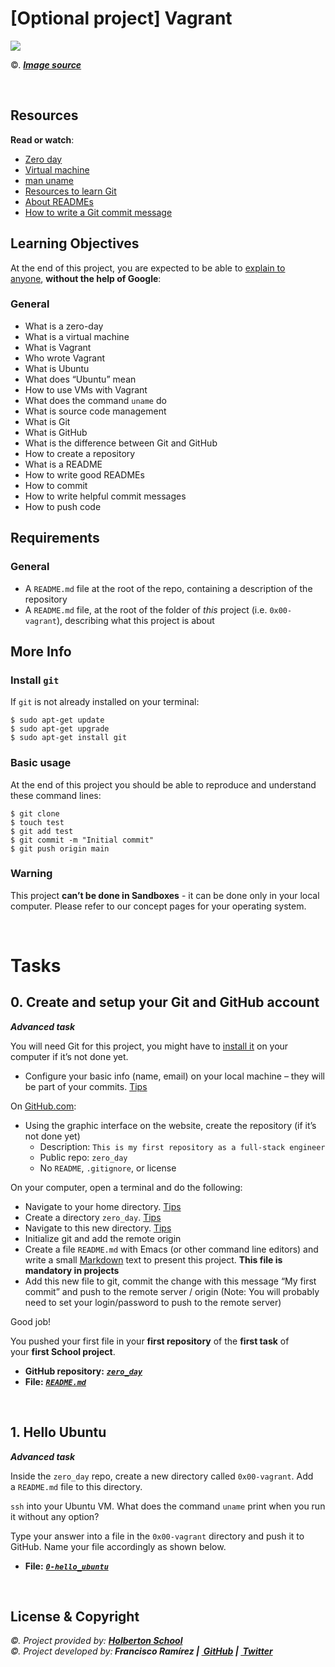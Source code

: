 <h1>[Optional project] Vagrant</h1>

<img src="https://ostechnix.com/wp-content/uploads/2020/12/Check-username-and-hostname-in-vagrant-machine.png">

<p>©. <a href="https://ostechnix.com/how-to-reset-vagrant-virtual-machine-to-original-state/" target="_blank"><i><b>Image source</a></i></b></p>
<br>
<h2>Resources</h2>
<p><strong>Read or watch</strong>:</p>
<ul>
    <li><a href="https://intranet.hbtn.io/rltoken/NcuS4-7zF9-edjbo157uQQ" target="_blank" title="Zero day">Zero day</a></li>
    <li><a href="https://intranet.hbtn.io/rltoken/v2RbeSrU14w3KTwbGYH3Fw" target="_blank" title="Virtual machine">Virtual machine</a></li>
    <li><a href="https://intranet.hbtn.io/rltoken/3AHxDiZwhZwPM_GiHox0gQ" target="_blank" title="man uname">man uname</a></li>
    <li><a href="https://intranet.hbtn.io/rltoken/i2CtlPhs4zaAbtEUdY2l3A" target="_blank" title="Resources to learn Git">Resources to learn Git</a></li>
    <li><a href="https://intranet.hbtn.io/rltoken/86HNyB59eoxAhtIahOXKGQ" target="_blank" title="About READMEs">About READMEs</a></li>
    <li><a href="https://intranet.hbtn.io/rltoken/4szBlqEXwOgr1YON9bxhPQ" target="_blank" title="How to write a Git commit message">How to write a Git commit message</a></li>
</ul>
<h2>Learning Objectives</h2>
<p>At the end of this project, you are expected to be able to&nbsp;<a href="https://intranet.hbtn.io/rltoken/9E9csOc85_TcgG0jeF8Oxw" target="_blank" title="explain to anyone">explain to anyone</a>,&nbsp;<strong>without the help of Google</strong>:</p>
<h3>General</h3>
<ul>
    <li>What is a zero-day</li>
    <li>What is a virtual machine</li>
    <li>What is Vagrant</li>
    <li>Who wrote Vagrant</li>
    <li>What is Ubuntu</li>
    <li>What does &ldquo;Ubuntu&rdquo; mean</li>
    <li>How to use VMs with Vagrant</li>
    <li>What does the command&nbsp;<code>uname</code> do</li>
    <li>What is source code management</li>
    <li>What is Git</li>
    <li>What is GitHub</li>
    <li>What is the difference between Git and GitHub</li>
    <li>How to create a repository</li>
    <li>What is a README</li>
    <li>How to write good READMEs</li>
    <li>How to commit</li>
    <li>How to write helpful commit messages</li>
    <li>How to push code</li>
</ul>
<h2>Requirements</h2>
<h3>General</h3>
<ul>
    <li>A&nbsp;<code>README.md</code> file at the root of the repo, containing a description of the repository</li>
    <li>A&nbsp;<code>README.md</code> file, at the root of the folder of&nbsp;<em>this</em> project (i.e.&nbsp;<code>0x00-vagrant</code>), describing what this project is about</li>
</ul>
<h2>More Info</h2>
<h3>Install&nbsp;<code>git</code></h3>
<p>If&nbsp;<code>git</code> is not already installed on your terminal:</p>
<pre><code>$ sudo apt-get update
$ sudo apt-get upgrade
$ sudo apt-get install git</code></pre>
<h3>Basic usage</h3>
<p>At the end of this project you should be able to reproduce and understand these command lines:</p>
<pre><code>$ git clone <repo>
$ touch test
$ git add test
$ git commit -m "Initial commit"
$ git push origin main</code></pre>
<h3>Warning</h3>
<p>This project <b>can’t be done in Sandboxes</b> - it can be done only in your local computer. Please refer to our concept pages for your operating system.</p>
<br>
<h1>Tasks</h1>
<h2>0. Create and setup your Git and GitHub account</h2>
<p><b><i>Advanced task</i></b><p>
<p>You will need Git for this project, you might have to&nbsp;<a href="https://intranet.hbtn.io/rltoken/TJrA7MIEl9LxnkGNH_ddmw" target="_blank" title="install it">install it</a> on your computer if it&rsquo;s not done yet.</p>
<ul>
    <li>Configure your basic info (name, email) on your local machine &ndash; they will be part of your commits.&nbsp;<a href="https://intranet.hbtn.io/rltoken/72jmwYpf2OeuoOn9XM3vQg" target="_blank" title="Tips">Tips</a></li>
</ul>
<p>On&nbsp;<a href="https://intranet.hbtn.io/rltoken/m27bKy8K40cIkyHWQ36i2w" target="_blank" title="GitHub.com">GitHub.com</a>:</p>
<ul>
    <li>Using the graphic interface on the website, create the repository (if it&rsquo;s not done yet)<ul>
            <li>Description:&nbsp;<code>This is my first repository as a full-stack engineer</code></li>
            <li>Public repo:&nbsp;<code>zero_day</code></li>
            <li>No&nbsp;<code>README</code>,&nbsp;<code>.gitignore</code>, or license</li>
        </ul>
    </li>
</ul>
<p>On your computer, open a terminal and do the following:</p>
<ul>
    <li>Navigate to your home directory.&nbsp;<a href="https://intranet.hbtn.io/rltoken/-odz94uVNOsPV1ovYZLuyw" target="_blank" title="Tips">Tips</a></li>
    <li>Create a directory&nbsp;<code>zero_day</code>.&nbsp;<a href="https://intranet.hbtn.io/rltoken/AHYBfU0itf9qEiwLdiaVJw" target="_blank" title="Tips">Tips</a></li>
    <li>Navigate to this new directory.&nbsp;<a href="https://intranet.hbtn.io/rltoken/9g9c-qBPHWSGcpxbs69ASw" target="_blank" title="Tips">Tips</a></li>
    <li>Initialize git and add the remote origin</li>
    <li>Create a file&nbsp;<code>README.md</code> with Emacs (or other command line editors) and write a small&nbsp;<a href="https://intranet.hbtn.io/rltoken/Ru3ANLuzGs4g0v2qsN3efA" target="_blank" title="Markdown">Markdown</a> text to present this project.&nbsp;<strong>This file is mandatory in projects</strong></li>
    <li>Add this new file to git, commit the change with this message &ldquo;My first commit&rdquo; and push to the remote server / origin (Note: You will probably need to set your login/password to push to the remote server)</li>
</ul>
<p>Good job!</p>
<p>You pushed your first file in your&nbsp;<strong>first repository</strong> of the&nbsp;<strong>first task</strong> of your&nbsp;<strong>first School project</strong>.</p>
<ul>
    <li><b>GitHub repository:</b>&nbsp;<code><i><b><a href="https://github.com/FranRM15/zero_day" target="_blank">zero_day</b></i></a></code></li>
    <li><b>File:</b>&nbsp;<code><i><b><a href="https://github.com/FranRM15/zero_day/blob/main/0x00-vagrant/README.md" target="_blank">README.md</b></i></a></code></li>
</ul>
<br>
<h2>1. Hello Ubuntu</h2>
<p><b><i>Advanced task</i></b><p>
<p>Inside the&nbsp;<code>zero_day</code> repo, create a new directory called&nbsp;<code>0x00-vagrant</code>. Add a&nbsp;<code>README.md</code> file to this directory.</p>
<p><code>ssh</code> into your Ubuntu VM. What does the command&nbsp;<code>uname</code> print when you run it without any option?</p>
<p>Type your answer into a file in the&nbsp;<code>0x00-vagrant</code> directory and push it to GitHub. Name your file accordingly as shown below.</p>
<ul>
    <li><b>File:</b>&nbsp;<code><i><b><a href="https://github.com/FranRM15/zero_day/blob/main/0x00-vagrant/0-hello_ubuntu" target="_blank">0-hello_ubuntu</b></i></a></code></li>
</ul>
<br>
<h2>License & Copyright</h2>
<i>©. Project provided by: <a href="https://www.holbertonschool.com/" target="_blank"><b>Holberton School</a></i></b>
<br>
<i>©. Project developed by:<b> Francisco Ramírez </b><b>|&nbsp;<a href="https://github.com/FranRM15" target="_blank"> GitHub</a> <b>|</b>&nbsp;<a href="https://twitter.com/FranciscoR_15" target = "_blank" rel="nofollow"> Twitter</b></a></p>
